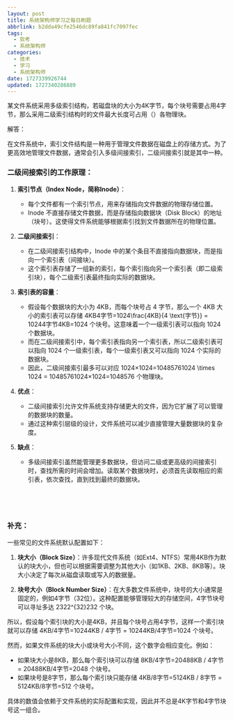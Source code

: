 ```yaml
---
layout: post
title: 系统架构师学习之每日刷题
abbrlink: b2dda49cfe2546dc89fa841fc7097fec
tags:
  - 软考
  - 系统架构师
categories:
  - 技术
  - 学习
  - 系统架构师
date: 1727339926744
updated: 1727340286889
---
```


某文件系统采用多级索引结构，若磁盘块的大小为4K字节，每个块号需要占用4字节，那么采用二级索引结构时的文件最大长度可占用（）各物理块。

解答：

在文件系统中，索引文件结构是一种用于管理文件数据在磁盘上的存储方式。为了更高效地管理文件数据，通常会引入多级间接索引，二级间接索引就是其中一种。

### 二级间接索引的工作原理：

1. **索引节点（Index Node，简称Inode）**：

   - 每个文件都有一个索引节点，用来存储指向文件数据的物理存储位置。
   - Inode 不直接存储文件数据，而是存储指向数据块（Disk Block）的地址（块号）。这使得文件系统能够根据索引找到文件数据所在的物理位置。
2. **二级间接索引**：

   - 在二级间接索引结构中，Inode 中的某个条目不直接指向数据块，而是指向一个索引表（间接块）。
   - 这个索引表存储了一组新的索引，每个索引指向另一个索引表（即二级索引块），每个二级索引表最终指向实际的数据块。
3. **索引表的容量**：

   - 假设每个数据块的大小为 4KB，而每个块号占 4 字节，那么一个 4KB 大小的索引表可以存储 4KB4字节=1024\frac{4KB}{4 \text{字节}} = 10244字节4KB​=1024 个块号。这意味着一个一级索引表可以指向 1024 个数据块。
   - 而在二级间接索引中，每个索引表指向另一个索引表，所以二级索引表可以指向 1024 个一级索引表，每个一级索引表又可以指向 1024 个实际的数据块。
   - 因此，二级间接索引最多可以对应 1024×1024=10485761024 \times 1024 = 10485761024×1024=1048576 个物理块。
4. **优点**：

   - 二级间接索引允许文件系统支持存储更大的文件，因为它扩展了可以管理的数据块的数量。
   - 通过这种索引层级的设计，文件系统可以减少直接管理大量数据块的复杂度。
5. **缺点**：

   - 多级间接索引虽然能管理更多数据块，但访问二级或更高级的间接索引时，查找所需的时间会增加。读取某个数据块时，必须首先读取相应的索引表，依次查找，直到找到最终的数据块。

 

 

### 补充：

一些常见的文件系统默认配置如下：

1. **块大小（Block Size）**：许多现代文件系统（如Ext4、NTFS）常用4KB作为默认的块大小，但也可以根据需要调整为其他大小（如1KB、2KB、8KB等）。块大小决定了每次从磁盘读取或写入的数据量。

2. **块号大小（Block Number Size）**：在大多数文件系统中，块号的大小通常是固定的，例如4字节（32位）。这种配置能够管理较大的存储空间，4字节块号可以寻址多达 2322^{32}232 个块。

所以，假设每个索引块的大小是4KB，并且每个块号占用4字节，这样一个索引块就可以存储 4KB/4字节=10244KB / 4字节 = 10244KB/4字节=1024 个块号。

然而，如果文件系统的块大小或块号大小不同，这个数字会相应变化。例如：

- 如果块大小是8KB，那么每个索引块可以存储 8KB/4字节=20488KB / 4字节 = 20488KB/4字节=2048 个块号。
- 如果块号是8字节，那么每个索引块只能存储 4KB/8字节=5124KB / 8字节 = 5124KB/8字节=512 个块号。

具体的数值会依赖于文件系统的实际配置和实现，因此并不总是4K字节和4字节块号这一组合。

